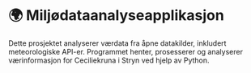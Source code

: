 
# 🌍 Miljødataanalyseapplikasjon

Dette prosjektet analyserer værdata fra åpne datakilder, inkludert meteorologiske API-er. Programmet henter, prosesserer og analyserer værinformasjon for Ceciliekruna i Stryn ved hjelp av Python.


